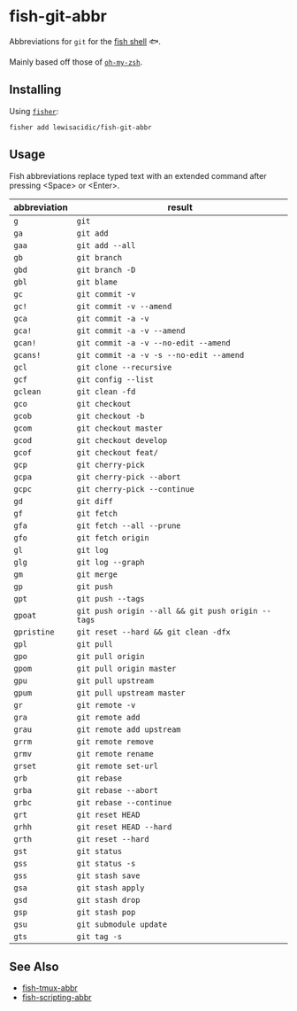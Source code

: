 # fish-git-abbr
Abbreviations for `git` for the [fish shell](https://fishshell.com/) :fish:.

Mainly based off those of [`oh-my-zsh`](https://github.com/robbyrussell/oh-my-zsh/wiki/Cheatsheet#git).

## Installing

Using [`fisher`](https://github.com/jorgebucaran/fisher):

```fish
fisher add lewisacidic/fish-git-abbr
```

## Usage

Fish abbreviations replace typed text with an extended command after pressing \<Space> or \<Enter>.

abbreviation | result
-------------|--------
`g` | `git`
`ga` | `git add`
`gaa` | `git add --all`
`gb` | `git branch`
`gbd` | `git branch -D`
`gbl` | `git blame`
`gc` | `git commit -v`
`gc!` | `git commit -v --amend`
`gca` | `git commit -a -v`
`gca!` | `git commit -a -v --amend`
`gcan!` | `git commit -a -v --no-edit --amend`
`gcans!` | `git commit -a -v -s --no-edit --amend`
`gcl` | `git clone --recursive`
`gcf` | `git config --list`
`gclean` | `git clean -fd`
`gco` | `git checkout`
`gcob` | `git checkout -b`
`gcom` | `git checkout master`
`gcod` | `git checkout develop`
`gcof` | `git checkout feat/`
`gcp` | `git cherry-pick`
`gcpa` | `git cherry-pick --abort`
`gcpc` | `git cherry-pick --continue`
`gd` | `git diff`
`gf` | `git fetch`
`gfa` | `git fetch --all --prune`
`gfo` | `git fetch origin`
`gl` | `git log`
`glg` | `git log --graph`
`gm` | `git merge`
`gp` | `git push`
`gpt` | `git push --tags`
`gpoat` | `git push origin --all && git push origin --tags`
`gpristine` | `git reset --hard && git clean -dfx`
`gpl` | `git pull`
`gpo` | `git pull origin`
`gpom` | `git pull origin master`
`gpu` | `git pull upstream`
`gpum` | `git pull upstream master`
`gr` | `git remote -v`
`gra` | `git remote add`
`grau` | `git remote add upstream`
`grrm` | `git remote remove`
`grmv` | `git remote rename`
`grset` | `git remote set-url`
`grb` | `git rebase`
`grba` | `git rebase --abort`
`grbc` | `git rebase --continue`
`grt` | `git reset HEAD`
`grhh` | `git reset HEAD --hard`
`grth` | `git reset --hard`
`gst` | `git status`
`gss` | `git status -s`
`gss` | `git stash save`
`gsa` | `git stash apply`
`gsd` | `git stash drop`
`gsp` | `git stash pop`
`gsu` | `git submodule update`
`gts` | `git tag -s`

## See Also

- [fish-tmux-abbr](https://github.com/lewisacidic/fish-tmux-abbr)
- [fish-scripting-abbr](https://github.com/lewisacidic/fish-scripting-abbr)
